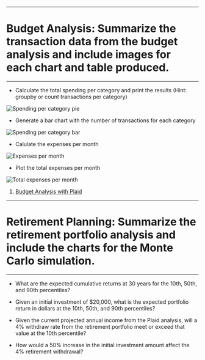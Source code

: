 *******************************************************************************
# Budget Analysis: Summarize the transaction data from the budget analysis and include images for each chart and table produced.
********************************************************************************

* Calculate the total spending per category and print the results (Hint: groupby or count transactions per category)

![Spending per category pie](Images/spending_per_category_piechart.png.png)




* Generate a bar chart with the number of transactions for each category

![Spending per category bar](Images/spending-per-category-bar.png)




* Calulate the expenses per month

![Expenses per month](Images/expenses-per-month.png)




* Plot the total expenses per month

![Total expenses per month](Images/total-expenses-per-month.png)




1. [Budget Analysis with Plaid](#Budget-Analysis)






******************************************************************************
# Retirement Planning: Summarize the retirement portfolio analysis and include the charts for the Monte Carlo simulation.
*****************************************************************************

* What are the expected cumulative returns at 30 years for the 10th, 50th, and 90th percentiles?




* Given an initial investment of $20,000, what is the expected portfolio return in dollars at the 10th, 50th, and 90th percentiles?





* Given the current projected annual income from the Plaid analysis, will a 4% withdraw rate from the retirement portfolio meet or exceed that value at the 10th percentile?




* How would a 50% increase in the initial investment amount affect the 4% retirement withdrawal?



